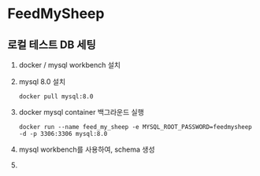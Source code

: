 # FeedMySheep

## 로컬 테스트 DB 세팅

1. docker / mysql workbench 설치
2. mysql 8.0 설치
    ```console
   docker pull mysql:8.0
   ```
3. docker mysql container 백그라운드 실행
     ```console
   docker run --name feed_my_sheep -e MYSQL_ROOT_PASSWORD=feedmysheep -d -p 3306:3306 mysql:8.0
   ```
4. mysql workbench를 사용하여, schema 생성
    
5. 